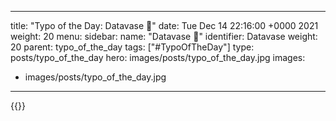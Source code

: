 
---
title: "Typo of the Day: Datavase 💐"
date: Tue Dec 14 22:16:00 +0000 2021
weight: 20
menu:
  sidebar:
    name: "Datavase 💐"
    identifier: Datavase
    weight: 20
    parent: typo_of_the_day
tags: ["#TypoOfTheDay"]
type: posts/typo_of_the_day
hero: images/posts/typo_of_the_day.jpg
images:
- images/posts/typo_of_the_day.jpg
---


{{<tweet user="mariatta" id="1470880276507156481">}}

